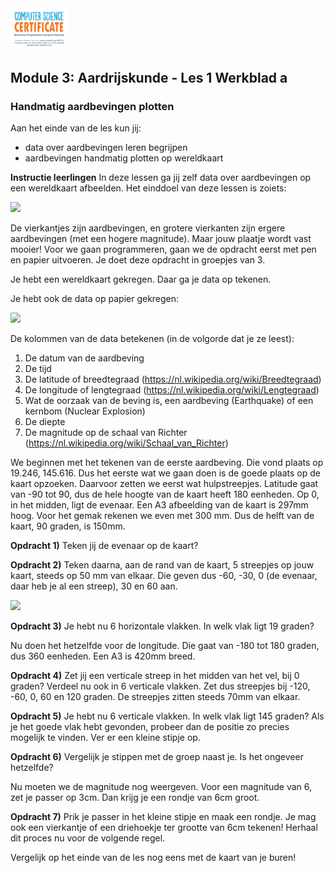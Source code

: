 <img src="../../img/Logo cs-certificate.jpg" style="zoom:9%">

## Module 3: Aardrijskunde - Les 1 Werkblad a

### Handmatig aardbevingen plotten

Aan het einde van de les kun jij:

- data over aardbevingen leren begrijpen
- aardbevingen handmatig plotten op wereldkaart

**Instructie leerlingen**
In deze lessen ga jij zelf data over aardbevingen op een wereldkaart afbeelden. Het einddoel van deze lessen is zoiets:

![](../../img/wereldkaart.png)

De vierkantjes zijn aardbevingen, en grotere vierkanten zijn ergere aardbevingen (met een hogere magnitude). Maar jouw plaatje wordt vast mooier!
Voor we gaan programmeren, gaan we de opdracht eerst met pen en papier uitvoeren. Je doet deze opdracht in groepjes van 3.  

<div style="page-break-after: always;"></div>

Je hebt een wereldkaart gekregen. Daar ga je data op tekenen. 

Je hebt ook de data op papier gekregen:

![](../../img/data.png)

De kolommen van de data betekenen (in de volgorde dat je ze leest):

1. De datum van de aardbeving
2. De tijd
3. De latitude of breedtegraad (https://nl.wikipedia.org/wiki/Breedtegraad)
4. De longitude of lengtegraad (https://nl.wikipedia.org/wiki/Lengtegraad)
5. Wat de oorzaak van de beving is, een aardbeving (Earthquake) of een kernbom (Nuclear Explosion)
6. De diepte
7. De magnitude op de schaal van Richter (https://nl.wikipedia.org/wiki/Schaal_van_Richter)

We beginnen met het tekenen van de eerste aardbeving. 
Die vond plaats op 19.246, 145.616. Dus het eerste wat we gaan doen is de goede plaats op de kaart opzoeken. Daarvoor zetten we eerst wat hulpstreepjes.
Latitude gaat van -90 tot 90, dus de hele hoogte van de kaart heeft 180 eenheden. Op 0, in het midden, ligt de evenaar. Een A3 afbeelding van de kaart is 297mm hoog. Voor het gemak rekenen we even met 300 mm.  Dus de helft van de kaart, 90 graden, is 150mm.

<div style="page-break-after: always;"></div>

**Opdracht 1)**
Teken jij de evenaar op de kaart?

**Opdracht 2)** 
Teken daarna, aan de rand van de kaart, 5 streepjes op jouw kaart, steeds op 50 mm van elkaar. Die geven dus -60, -30, 0 (de evenaar, daar heb je al een streep), 30 en 60 aan.

![](../../img/coordinaten.png)

**Opdracht 3)** 
Je hebt nu 6 horizontale vlakken. In welk vlak ligt 19 graden?

Nu doen het hetzelfde voor de longitude. Die gaat van -180 tot 180 graden, dus 360 eenheden. Een A3 is 420mm breed. 

<div style="page-break-after: always;"></div>

**Opdracht 4)** 
Zet jij een verticale streep in het midden van het vel, bij 0 graden?
Verdeel nu ook in 6 verticale vlakken. Zet dus streepjes bij -120, -60, 0, 60 en 120 graden. De streepjes zitten steeds 70mm van elkaar.

**Opdracht 5)** 
Je hebt nu 6 verticale vlakken. In welk vlak ligt 145 graden?
Als je het goede vlak hebt gevonden, probeer dan de positie zo precies mogelijk te vinden. Ver er een kleine stipje op.

**Opdracht 6)** 
Vergelijk je stippen met de groep naast je. Is het ongeveer hetzelfde?

Nu moeten we de magnitude nog weergeven. Voor een magnitude van 6, zet je passer op 3cm. Dan krijg je een rondje van 6cm groot. 

**Opdracht 7)** 
Prik je passer in het kleine stipje en maak een rondje. Je mag ook een vierkantje of een driehoekje ter grootte van 6cm tekenen!
Herhaal dit proces nu voor de volgende regel.

Vergelijk op het einde van de les nog eens met de kaart van je buren!


